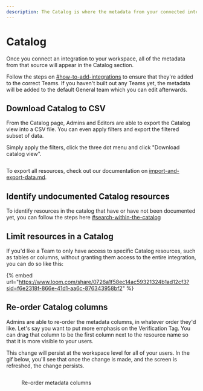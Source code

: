 ```yaml
---
description: The Catalog is where the metadata from your connected integrations live.
---
```


# Catalog

Once you connect an integration to your workspace, all of the metadata from that source will appear in the Catalog section.

Follow the steps on [#how-to-add-integrations](../getting-started/secoda-as-an-admin/connect-your-data/#how-to-add-integrations "mention") to ensure that they're added to the correct Teams. If you haven't built out any Teams yet, the metadata will be added to the default General team which you can edit afterwards.

## Download Catalog to CSV

From the Catalog page, Admins and Editors are able to export the Catalog view into a CSV file. You can even apply filters and export the filtered subset of data.&#x20;

Simply apply the filters, click the three dot menu and click "Download catalog view".&#x20;

<figure><img src="https://secoda-public-media-assets.s3.amazonaws.com/6f9bbeed-9808-4826-926d-6e88b1b61228.png" alt=""><figcaption></figcaption></figure>

To export all resources, check out our documentation on [import-and-export-data.md](../resource-and-metadata-management/import-and-export-data.md "mention").

## Identify undocumented Catalog resources

To identify resources in the catalog that have or have not been documented yet, you can follow the steps here [#search-within-the-catalog](search.md#search-within-the-catalog "mention")

## Limit resources in a Catalog

If you'd like a Team to only have access to specific Catalog resources, such as tables or columns, without granting them access to the entire integration, you can do so like this:

{% embed url="https://www.loom.com/share/0726a1f58ec14ac59321324b1ad12cf3?sid=f6e2318f-866e-41d1-aa6c-876343958bf2" %}

## Re-order Catalog columns

Admins are able to re-order the metadata columns, in whatever order they'd like. Let's say you want to put more emphasis on the Verification Tag. You can drag that column to be the first column next to the resource name so that it is more visible to your users.

This change will persist at the workspace level for all of your users. In the gif below, you'll see that once the change is made, and the screen is refreshed, the change persists.

<figure><img src="https://secoda-public-media-assets.s3.amazonaws.com/7a374f16-11b9-4360-b7a8-6dbe98b7eac2.gif" alt=""><figcaption><p>Re-order metadata columns</p></figcaption></figure>
